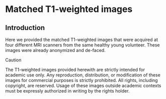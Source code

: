 # Matched T1-weighted images

<div id='id-section1'/>

## Introduction
Here we provided the matched T1-weighted images that were acquired at four different MRI scanners from the same healthy young volunteer. These images were already anonymized and de-faced.

> [!CAUTION]
> The T1-weighted images provided herewith are strictly intended for academic use only. Any reproduction, distribution, or modification of these images for commercial purposes is strictly prohibited. All rights, including copyright, are reserved. Usage of these images outside academic contexts must be expressly authorized in writing by the rights holder.

